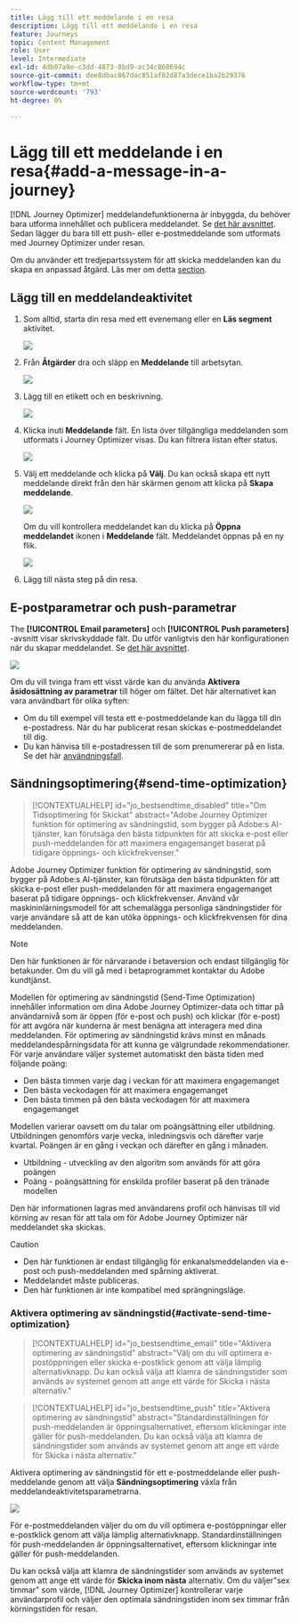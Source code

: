 ```yaml
---
title: Lägg till ett meddelande i en resa
description: Lägg till ett meddelande i en resa
feature: Journeys
topic: Content Management
role: User
level: Intermediate
exl-id: 4db07a9e-c3dd-4873-8bd9-ac34c860694c
source-git-commit: dee8dbac067dac851af02d87a3dece1ba2b29376
workflow-type: tm+mt
source-wordcount: '793'
ht-degree: 0%

---
```


# Lägg till ett meddelande i en resa{#add-a-message-in-a-journey}

[!DNL Journey Optimizer] meddelandefunktionerna är inbyggda, du behöver bara utforma innehållet och publicera meddelandet. Se [det här avsnittet](../messages/get-started-content.md). Sedan lägger du bara till ett push- eller e-postmeddelande som utformats med Journey Optimizer under resan.

Om du använder ett tredjepartssystem för att skicka meddelanden kan du skapa en anpassad åtgärd. Läs mer om detta [section](../action/action.md).

## Lägg till en meddelandeaktivitet

1. Som alltid, starta din resa med ett evenemang eller en **Läs segment** aktivitet.

   ![](assets/jo-message0.png)

1. Från **Åtgärder** dra och släpp en **Meddelande** till arbetsytan.

   ![](assets/jo-message1.png)

1. Lägg till en etikett och en beskrivning.

   ![](assets/jo-message2.png)

1. Klicka inuti **Meddelande** fält. En lista över tillgängliga meddelanden som utformats i Journey Optimizer visas. Du kan filtrera listan efter status.

   ![](assets/jo-message3.png)

1. Välj ett meddelande och klicka på **Välj**. Du kan också skapa ett nytt meddelande direkt från den här skärmen genom att klicka på **Skapa meddelande**.

   ![](assets/jo-message4-ter.png)

   Om du vill kontrollera meddelandet kan du klicka på **Öppna meddelandet** ikonen i **Meddelande** fält. Meddelandet öppnas på en ny flik.

   ![](assets/jo-message4-bis.png)

1. Lägg till nästa steg på din resa.

## E-postparametrar och push-parametrar

The **[!UICONTROL Email parameters]** och **[!UICONTROL Push parameters]** -avsnitt visar skrivskyddade fält. Du utför vanligtvis den här konfigurationen när du skapar meddelandet. Se [det här avsnittet](../messages/get-started-content.md).

![](assets/jo-message4.png)

Om du vill tvinga fram ett visst värde kan du använda **Aktivera åsidosättning av parametrar** till höger om fältet. Det här alternativet kan vara användbart för olika syften:

* Om du till exempel vill testa ett e-postmeddelande kan du lägga till din e-postadress. När du har publicerat resan skickas e-postmeddelandet till dig.
* Du kan hänvisa till e-postadressen till de som prenumererar på en lista. Se det här [användningsfall](message-to-subscribers-uc.md).

## Sändningsoptimering{#send-time-optimization}

>[!CONTEXTUALHELP]
>id="jo_bestsendtime_disabled"
>title="Om Tidsoptimering för Skickat"
>abstract="Adobe Journey Optimizer funktion för optimering av sändningstid, som bygger på Adobe:s AI-tjänster, kan förutsäga den bästa tidpunkten för att skicka e-post eller push-meddelanden för att maximera engagemanget baserat på tidigare öppnings- och klickfrekvenser."

Adobe Journey Optimizer funktion för optimering av sändningstid, som bygger på Adobe:s AI-tjänster, kan förutsäga den bästa tidpunkten för att skicka e-post eller push-meddelanden för att maximera engagemanget baserat på tidigare öppnings- och klickfrekvenser. Använd vår maskininlärningsmodell för att schemalägga personliga sändningstider för varje användare så att de kan utöka öppnings- och klickfrekvensen för dina meddelanden.

>[!NOTE]
>
>Den här funktionen är för närvarande i betaversion och endast tillgänglig för betakunder. Om du vill gå med i betaprogrammet kontaktar du Adobe kundtjänst.

Modellen för optimering av sändningstid (Send-Time Optimization) innehåller information om dina Adobe Journey Optimizer-data och tittar på användarnivå som är öppen (för e-post och push) och klickar (för e-post) för att avgöra när kunderna är mest benägna att interagera med dina meddelanden. För optimering av sändningstid krävs minst en månads meddelandespårningsdata för att kunna ge välgrundade rekommendationer. För varje användare väljer systemet automatiskt den bästa tiden med följande poäng:

* Den bästa timmen varje dag i veckan för att maximera engagemanget
* Den bästa veckodagen för att maximera engagemanget
* Den bästa timmen på den bästa veckodagen för att maximera engagemanget

Modellen varierar oavsett om du talar om poängsättning eller utbildning. Utbildningen genomförs varje vecka, inledningsvis och därefter varje kvartal. Poängen är en gång i veckan och därefter en gång i månaden.

* Utbildning - utveckling av den algoritm som används för att göra poängen
* Poäng - poängsättning för enskilda profiler baserat på den tränade modellen

Den här informationen lagras med användarens profil och hänvisas till vid körning av resan för att tala om för Adobe Journey Optimizer när meddelandet ska skickas.

>[!CAUTION]
>
>* Den här funktionen är endast tillgänglig för enkanalsmeddelanden via e-post och push-meddelanden med spårning aktiverat.
>* Meddelandet måste publiceras.
>* Den här funktionen är inte kompatibel med sprängningsläge.


### Aktivera optimering av sändningstid{#activate-send-time-optimization}

>[!CONTEXTUALHELP]
>id="jo_bestsendtime_email"
>title="Aktivera optimering av sändningstid"
>abstract="Välj om du vill optimera e-postöppningen eller skicka e-postklick genom att välja lämplig alternativknapp. Du kan också välja att klamra de sändningstider som används av systemet genom att ange ett värde för Skicka i nästa alternativ."

>[!CONTEXTUALHELP]
>id="jo_bestsendtime_push"
>title="Aktivera optimering av sändningstid"
>abstract="Standardinställningen för push-meddelanden är öppningsalternativet, eftersom klickningar inte gäller för push-meddelanden. Du kan också välja att klamra de sändningstider som används av systemet genom att ange ett värde för Skicka i nästa alternativ."

Aktivera optimering av sändningstid för ett e-postmeddelande eller push-meddelande genom att välja **Sändningsoptimering** växla från meddelandeaktivitetsparametrarna.

![](assets/jo-message5.png)

För e-postmeddelanden väljer du om du vill optimera e-postöppningar eller e-postklick genom att välja lämplig alternativknapp. Standardinställningen för push-meddelanden är öppningsalternativet, eftersom klickningar inte gäller för push-meddelanden.

Du kan också välja att klamra de sändningstider som används av systemet genom att ange ett värde för **Skicka inom nästa** alternativ. Om du väljer&quot;sex timmar&quot; som värde, [!DNL Journey Optimizer] kontrollerar varje användarprofil och väljer den optimala sändningstiden inom sex timmar från körningstiden för resan.
